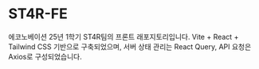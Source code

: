 # ST4R-FE

에코노베이션 25년 1학기 ST4R팀의 프론트 래포지토리입니다.
Vite + React + Tailwind CSS 기반으로 구축되었으며, 서버 상태 관리는 React Query, API 요청은 Axios로 구성되었습니다.


